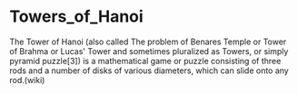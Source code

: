 # Towers_of_Hanoi
The Tower of Hanoi (also called The problem of Benares Temple or Tower of Brahma or Lucas' Tower and sometimes pluralized as Towers, or simply pyramid puzzle[3]) is a mathematical game or puzzle consisting of three rods and a number of disks of various diameters, which can slide onto any rod.(wiki)
